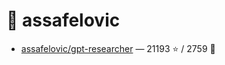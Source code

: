 # 👤 assafelovic

- [assafelovic/gpt-researcher](https://github.com/assafelovic/gpt-researcher) — 21193 ⭐️ / 2759 🍴
